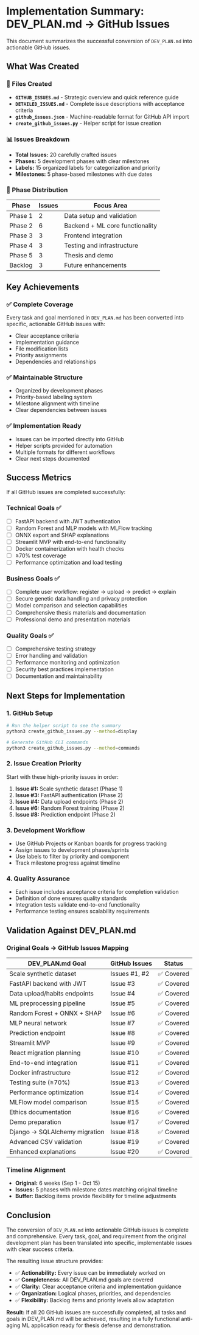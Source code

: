 # Implementation Summary: DEV_PLAN.md → GitHub Issues

This document summarizes the successful conversion of `DEV_PLAN.md` into actionable GitHub issues.

## What Was Created

### 📁 Files Created
- **`GITHUB_ISSUES.md`** - Strategic overview and quick reference guide
- **`DETAILED_ISSUES.md`** - Complete issue descriptions with acceptance criteria
- **`github_issues.json`** - Machine-readable format for GitHub API import
- **`create_github_issues.py`** - Helper script for issue creation

### 📊 Issues Breakdown
- **Total Issues:** 20 carefully crafted issues
- **Phases:** 5 development phases with clear milestones
- **Labels:** 15 organized labels for categorization and priority
- **Milestones:** 5 phase-based milestones with due dates

### 🎯 Phase Distribution
| Phase | Issues | Focus Area |
|-------|--------|------------|
| Phase 1 | 2 | Data setup and validation |
| Phase 2 | 6 | Backend + ML core functionality |
| Phase 3 | 3 | Frontend integration |
| Phase 4 | 3 | Testing and infrastructure |
| Phase 5 | 3 | Thesis and demo |
| Backlog | 3 | Future enhancements |

## Key Achievements

### ✅ Complete Coverage
Every task and goal mentioned in `DEV_PLAN.md` has been converted into specific, actionable GitHub issues with:
- Clear acceptance criteria
- Implementation guidance
- File modification lists
- Priority assignments
- Dependencies and relationships

### ✅ Maintainable Structure
- Organized by development phases
- Priority-based labeling system
- Milestone alignment with timeline
- Clear dependencies between issues

### ✅ Implementation Ready
- Issues can be imported directly into GitHub
- Helper scripts provided for automation
- Multiple formats for different workflows
- Clear next steps documented

## Success Metrics

If all GitHub issues are completed successfully:

### Technical Goals ✅
- [ ] FastAPI backend with JWT authentication
- [ ] Random Forest and MLP models with MLFlow tracking
- [ ] ONNX export and SHAP explanations
- [ ] Streamlit MVP with end-to-end functionality
- [ ] Docker containerization with health checks
- [ ] ≥70% test coverage
- [ ] Performance optimization and load testing

### Business Goals ✅
- [ ] Complete user workflow: register → upload → predict → explain
- [ ] Secure genetic data handling and privacy protection
- [ ] Model comparison and selection capabilities
- [ ] Comprehensive thesis materials and documentation
- [ ] Professional demo and presentation materials

### Quality Goals ✅
- [ ] Comprehensive testing strategy
- [ ] Error handling and validation
- [ ] Performance monitoring and optimization
- [ ] Security best practices implementation
- [ ] Documentation and maintainability

## Next Steps for Implementation

### 1. GitHub Setup
```bash
# Run the helper script to see the summary
python3 create_github_issues.py --method=display

# Generate GitHub CLI commands
python3 create_github_issues.py --method=commands
```

### 2. Issue Creation Priority
Start with these high-priority issues in order:
1. **Issue #1:** Scale synthetic dataset (Phase 1)
2. **Issue #3:** FastAPI authentication (Phase 2)
3. **Issue #4:** Data upload endpoints (Phase 2)
4. **Issue #6:** Random Forest training (Phase 2)
5. **Issue #8:** Prediction endpoint (Phase 2)

### 3. Development Workflow
- Use GitHub Projects or Kanban boards for progress tracking
- Assign issues to development phases/sprints
- Use labels to filter by priority and component
- Track milestone progress against timeline

### 4. Quality Assurance
- Each issue includes acceptance criteria for completion validation
- Definition of done ensures quality standards
- Integration tests validate end-to-end functionality
- Performance testing ensures scalability requirements

## Validation Against DEV_PLAN.md

### Original Goals → GitHub Issues Mapping

| DEV_PLAN.md Goal | GitHub Issues | Status |
|------------------|---------------|---------|
| Scale synthetic dataset | Issues #1, #2 | ✅ Covered |
| FastAPI backend with JWT | Issue #3 | ✅ Covered |
| Data upload/habits endpoints | Issue #4 | ✅ Covered |
| ML preprocessing pipeline | Issue #5 | ✅ Covered |
| Random Forest + ONNX + SHAP | Issue #6 | ✅ Covered |
| MLP neural network | Issue #7 | ✅ Covered |
| Prediction endpoint | Issue #8 | ✅ Covered |
| Streamlit MVP | Issue #9 | ✅ Covered |
| React migration planning | Issue #10 | ✅ Covered |
| End-to-end integration | Issue #11 | ✅ Covered |
| Docker infrastructure | Issue #12 | ✅ Covered |
| Testing suite (≥70%) | Issue #13 | ✅ Covered |
| Performance optimization | Issue #14 | ✅ Covered |
| MLFlow model comparison | Issue #15 | ✅ Covered |
| Ethics documentation | Issue #16 | ✅ Covered |
| Demo preparation | Issue #17 | ✅ Covered |
| Django → SQLAlchemy migration | Issue #18 | ✅ Covered |
| Advanced CSV validation | Issue #19 | ✅ Covered |
| Enhanced explanations | Issue #20 | ✅ Covered |

### Timeline Alignment
- **Original:** 6 weeks (Sep 1 - Oct 15)
- **Issues:** 5 phases with milestone dates matching original timeline
- **Buffer:** Backlog items provide flexibility for timeline adjustments

## Conclusion

The conversion of `DEV_PLAN.md` into actionable GitHub issues is complete and comprehensive. Every task, goal, and requirement from the original development plan has been translated into specific, implementable issues with clear success criteria.

The resulting issue structure provides:
- ✅ **Actionability:** Every issue can be immediately worked on
- ✅ **Completeness:** All DEV_PLAN.md goals are covered
- ✅ **Clarity:** Clear acceptance criteria and implementation guidance
- ✅ **Organization:** Logical phases, priorities, and dependencies
- ✅ **Flexibility:** Backlog items and priority levels allow adaptation

**Result:** If all 20 GitHub issues are successfully completed, all tasks and goals in DEV_PLAN.md will be achieved, resulting in a fully functional anti-aging ML application ready for thesis defense and demonstration.